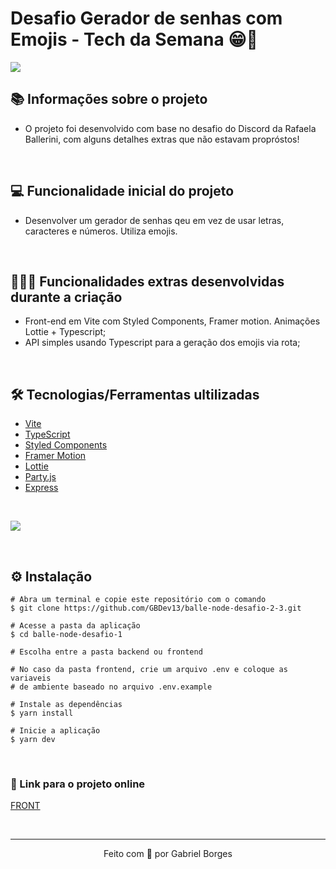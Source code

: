 # Desafio Gerador de senhas com Emojis - Tech da Semana 😁🤩

<img src="https://user-images.githubusercontent.com/71772559/155910850-4f1e32ce-44a0-46f2-91cd-08c44098ec54.png" align="center" />

## 📚 Informações sobre o projeto

* O projeto foi desenvolvido com base no desafio do Discord da Rafaela Ballerini, com alguns detalhes extras que não estavam propróstos!

&nbsp;

## 💻 Funcionalidade inicial do projeto

* Desenvolver um gerador de senhas qeu em vez de usar letras, caracteres e números. Utiliza emojis.

&nbsp;

## 👨🏻‍💻 Funcionalidades extras desenvolvidas durante a criação
* Front-end em Vite com Styled Components, Framer motion. Animações Lottie + Typescript;
* API simples usando Typescript para a geração dos emojis via rota;

&nbsp;

## 🛠️ Tecnologias/Ferramentas ultilizadas

* [Vite](https://vitejs.dev/)
* [TypeScript](https://www.typescriptlang.org/)
* [Styled Components](https://styled-components.com/)
* [Framer Motion](https://www.framer.com/docs/)
* [Lottie](https://lottiefiles.com/)
* [Party.js](https://party.js.org/)
* [Express](https://expressjs.com/)

&nbsp;

<img src="https://user-images.githubusercontent.com/71772559/155912413-4645dbd7-e159-4079-a755-b30147ca0aa6.png" align="center" />

&nbsp;

## ⚙️ Instalação
```
# Abra um terminal e copie este repositório com o comando
$ git clone https://github.com/GBDev13/balle-node-desafio-2-3.git
```

```
# Acesse a pasta da aplicação
$ cd balle-node-desafio-1

# Escolha entre a pasta backend ou frontend

# No caso da pasta frontend, crie um arquivo .env e coloque as variaveis
# de ambiente baseado no arquivo .env.example

# Instale as dependências
$ yarn install

# Inicie a aplicação
$ yarn dev
```

&nbsp;

### 🔗 Link para o projeto online

[FRONT](https://balle-node-desafio-1.vercel.app)

&nbsp;

---

<p align="center">Feito com 💙 por Gabriel Borges</p>


